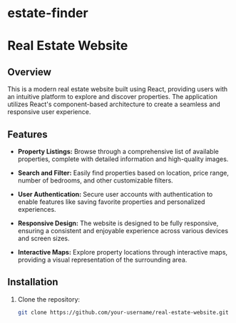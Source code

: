# estate-finder

# Real Estate Website

## Overview

This is a modern real estate website built using React, providing users with an intuitive platform to explore and discover properties. The application utilizes React's component-based architecture to create a seamless and responsive user experience.

## Features

- **Property Listings:** Browse through a comprehensive list of available properties, complete with detailed information and high-quality images.

- **Search and Filter:** Easily find properties based on location, price range, number of bedrooms, and other customizable filters.

- **User Authentication:** Secure user accounts with authentication to enable features like saving favorite properties and personalized experiences.

- **Responsive Design:** The website is designed to be fully responsive, ensuring a consistent and enjoyable experience across various devices and screen sizes.

- **Interactive Maps:** Explore property locations through interactive maps, providing a visual representation of the surrounding area.

## Installation

1. Clone the repository:
   ```bash
   git clone https://github.com/your-username/real-estate-website.git
